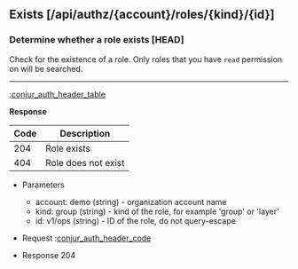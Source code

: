 ## Exists [/api/authz/{account}/roles/{kind}/{id}]

### Determine whether a role exists [HEAD]

Check for the existence of a role.
Only roles that you have `read` permission on will be searched.

---

:[conjur_auth_header_table](partials/conjur_auth_header_table.md)


**Response**

|Code|Description|
|----|-----------|
|204|Role exists|
|404|Role does not exist|

+ Parameters
    + account: demo (string) - organization account name
    + kind: group (string) - kind of the role, for example 'group' or 'layer'
    + id: v1/ops (string) - ID of the role, do not query-escape

+ Request
    :[conjur_auth_header_code](partials/conjur_auth_header_code.md)

+ Response 204
